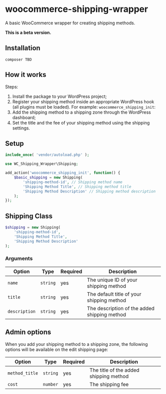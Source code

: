 # woocommerce-shipping-wrapper

A basic WooCommerce wrapper for creating shipping methods. 

**This is a beta version.**

## Installation

```
composer TBD
```

## How it works

Steps:
 1. Install the package to your WordPress project;
 2. Register your shipping method inside an appropriate WordPress hook (all plugins must be loaded). For example: `woocommerce_shipping_init`:
 3. Add the shipping method to a shipping zone through the WordPress dashboard;
 4. Set the title and the fee of your shipping method using the shipping settings. 


## Setup

```php
include_once( 'vendor/autoload.php' );

use WC_Shipping_Wrapper\Shipping;

add_action('woocommerce_shipping_init', function() {
    $basic_shipping = new Shipping(
        'shipping-method-id', // Shipping method name
        'Shipping Method Title', // Shipping method title
        'Shipping Method Description' // Shipping method description
    );
});
```

## Shipping Class

```php
$shipping = new Shipping(
    'shipping-method-id',
    'Shipping Method Title',
    'Shipping Method Description'
);
```

### Arguments

| Option            | Type     | Required | Description                                   |
| ----------------- | -------- | -------- | --------------------------------------------- |
| `name`            | `string` | yes      | The unique ID of your shipping method         |
| `title`           | `string` | yes      | The default title of your shipping method     |
| `description`     | `string` | yes      | The description of the added shipping method  |

## Admin options

When you add your shipping method to a shipping zone, the following options will be available on the edit shipping page:

| Option               | Type     | Required | Description                                   |
| -------------------- | -------- | -------- | --------------------------------------------- |
| `method_title`       | `string` | yes      | The title of the added shipping method        |
| `cost`               | `number` | yes      | The shipping fee                              |
